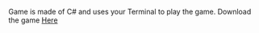 Game is made of C# and uses your Terminal to play the game. 
Download the game [Here](https://minhaskamal.github.io/DownGit/#/home?url=https://github.com/Liam-Lee-66/liam-lee-66.github.io/tree/main/oofc%23/OOP%20Fundementals%20Final%20Project)